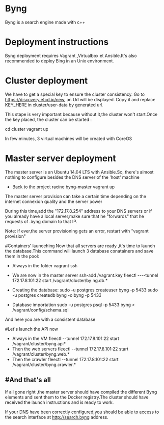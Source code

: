 # Byng

Byng is a search engine made with c++

# Deployment instructions
Byng deployment requires Vagrant ,Virtualbox et Ansible.It's also recommended to deploy Bing in an Unix environment.

# Cluster deployment
We have to get a special key to ensure the cluster consistency.
Go to https://discovery.etcd.io/new, an Url will be displayed. Copy it and replace KEY_HERE in cluster/user-data by generated url.

This stape is very important because without it,the cluster won't start.Once the key placed, the cluster can be started :

 cd cluster 
 vagrant up

In few minutes, 3 virtual machines will be created with CoreOS

# Master server deployment
The master server is an Ubuntu 14.04 LTS with Ansible.So, there's almost nothing to configure besides the DNS server of the 'host'  machine

- Back to the project racine byng-master
   vagrant up

The master server provision can take a certain time depending on the internet connexion quality and the server power

During this time,add the "172.17.8.254" address to your DNS servers or if you already have a local server,make sure that he "forwards" that he requests of .byng domain to that IP.

Note: if ever,the server provisioning gets an error, restart with "vagrant provision"

#Containers' launcehing
Now that all servers are ready ,it's time to launch the database.This command will launch 3 database conatainers and save them in the pool:

- Always in the folder
  vagrant ssh
- We are now in the master server
  ssh-add /vagrant.key
  fleectl ----tunnel 172.17.8.101:22 start /vagrant/cluster/by
  ng.db.*

- Creating the database:
  sudo -u postgres createuser byng -p 5433
  sudo -u postgres createdb byng -o byng -p 5433
- Database importation 
  sudo -u postgres psql -p 5433 byng < /vagrant/config/schema.sql

And here you are with a consistent database

#Let's launch the API now

- Always in the VM
    fleectl --tunnel 172.17.8.101:22 start /vagrant/cluster/byng.api*
- Then the web servers 
   fleectl --tunnel 172.17.8.101:22 start /vagrant/cluster/byng.web.*
- Then the crawler
    fleectl --tunnel 172.17.8.101:22 start /vagrant/cluster/byng.crawler.*

#And that's all
-----------------------------------------------------------------------
 If all gone right ,the master server should have compiled the different Byng elements and sent them to the Docker registry.The cluster should have received the launch instructions and is ready to work.

If your DNS have been correctly configured,you should be able to access to the search interface at http://search.byng address.



 
